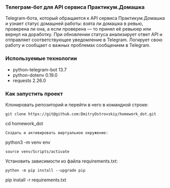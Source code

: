 ### Телеграм-бот для API сервиса Практикум.Домашка
Telegram-бота, который обращается к API сервиса Практикум.Домашка и узнает статус домашней работы: взята ли домашка в ревью, проверена ли она, а если проверена — то принял её ревьюер или вернул на доработку. При обновлении статуса анализирует ответ API и отправляет соответствующее уведомление в Telegram. Логирует свою работу и сообщает о важных проблемах сообщением в Telegram.

### Используемые технологии
- python-telegram-bot 13.7
- python-dotenv 0.19.0
- requests 2.26.0

### Как запустить проект
Клонировать репозиторий и перейти в него в командной строке:
```
git clone https://git@github.com:DmitryOstrovskiy/homework_dot.git
```
cd homework_dot
```
Cоздать и активировать виртуальное окружение:
```
python3 -m venv env
```
source venv/Scripts/activate
```
Установить зависимости из файла requirements.txt:
```
python -m pip install --upgrade pip
```
pip install -r requirements.txt
```


